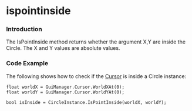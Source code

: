 # ispointinside

### Introduction

The IsPointInside method returns whether the argument X,Y are inside the Circle. The X and Y values are absolute values.

### Code Example

The following shows how to check if the [Cursor](../../../../../../frb/docs/index.php) is inside a Circle instance:

```
float worldX = GuiManager.Cursor.WorldXAt(0);
float worldY = GuiManager.Cursor.WorldYAt(0);

bool isInside = CircleInstance.IsPointInside(worldX, worldY);
```
